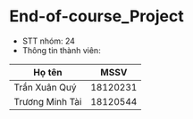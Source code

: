 # End-of-course_Project
- STT nhóm: 24  
- Thông tin thành viên:  
  
Họ tên | MSSV  
------ | ----  
Trần Xuân Quý | 18120231  
Trương Minh Tài | 18120544
